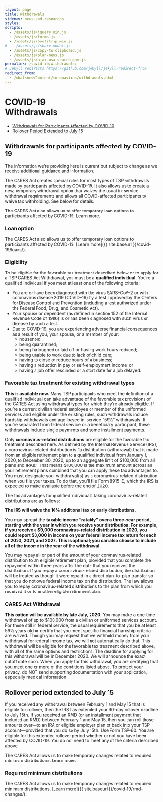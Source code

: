 ```yaml
---
layout: page
title: Withdrawals
sidenav: news-and-resources
styles:
scripts:
  - /assets/js/jquery.min.js
  - /assets/js/forms.js
  - /assets/js/bootstrap.min.js
#  - /assets/js/share-modal.js
  - /assets/js/copy-to-clipboard.js
  - /assets/js/plan-news.js
  - /assets/js/ajax-usa-search-gov.js
permalink: /covid-19/withdrawals/
# Jekyll redirects https://github.com/jekyll/jekyll-redirect-from
redirect_from:
  - /whatsnew/Content/coronavirus/withdrawals.html
---
```


<h1><div class="nav-header">COVID-19</div>Withdrawals</h1>

- [Withdrawals for Participants Affected by COVID-19](#withdrawals-for-participants-affected-by-covid-19)
- [Rollover Period Extended to July 15](#rollover-period-extended-to-july-15)

## Withdrawals for participants affected by COVID-19
The information we’re providing here is current but subject to change as we receive additional guidance and information.

The CARES Act creates special rules for most types of TSP withdrawals made by participants affected by COVID-19. It also allows us to create a new, temporary withdrawal option that waives the usual in-service withdrawal requirements and allows all COVID-affected participants to waive tax withholding. See below for details.

The CARES Act also allows us to offer temporary loan options to participants affected by COVID-19. Learn more.

<div class="usa-alert usa-alert-info usa-alert-paragraph">
<div class="usa-alert-body">
<h3 class="usa-alert-heading">Loan option</h3>
<p class="usa-alert-text" markdown="1">
The CARES Act also allows us to offer temporary loan options to participants affected by COVID-19. [Learn more]({{ site.baseurl }}/covid-19/loans/).
</p>
</div>
</div>

### Eligibility

To be eligible for the favorable tax treatment described below or to apply for a TSP CARES Act Withdrawal, you must be a **qualified individual**. You’re a qualified individual if you meet at least one of the following criteria:

- You are or have been diagnosed with the virus SARS–CoV–2 or with coronavirus disease 2019 (COVID–19) by a test approved by the Centers for Disease Control and Prevention (including a test authorized under the Federal Food, Drug, and Cosmetic Act).
- Your spouse or dependent (as defined in section 152 of the Internal Revenue Code of 1986) is or has been diagnosed with such virus or disease by such a test.
- Due to COVID-19, you are experiencing adverse financial consequences as a result of you, your spouse, or a member of your:
  - household
  - being quarantined;
  - being furloughed or laid off or having work hours reduced;
  - being unable to work due to lack of child care;
  - having to close or reduce hours of a business;
  - having a reduction in pay or self-employment income; or
  - having a job offer rescinded or a start date for a job delayed.

### Favorable tax treatment for existing withdrawal types

**This is available now.**
Many TSP participants who meet the definition of a qualified individual can take advantage of the favorable tax provisions of the CARES Act using withdrawal types for which they’re already eligible. If you’re a current civilian federal employee or member of the uniformed services and eligible under the existing rules, such withdrawals include hardship withdrawals and age-based in-service “59½” withdrawals. If you’re separated from federal service or a beneficiary participant, these withdrawals include single payments and some installment payments.

Only **coronavirus-related distributions** are eligible for the favorable tax treatment described here. As defined by the Internal Revenue Service (IRS), a coronavirus-related distribution is “a distribution (withdrawal) that is made from an eligible retirement plan to a qualified individual from January 1, 2020, to December 30, 2020, up to an aggregate limit of $100,000 from all plans and IRAs.” That means $100,000 is the maximum amount across all your retirement plans combined that you can apply these tax advantages to. You must designate your withdrawal(s) as a coronavirus-related distribution when you file your taxes. To do that, you’ll file Form 8915-E, which the IRS is expected to make available before the end of 2020.

The tax advantages for qualified individuals taking coronavirus-related distributions are as follows:

**The IRS will waive the 10% additional tax on early distributions.**

You may spread the **taxable income “ratably” over a three-year period, starting with the year in which you receive your distribution. For example, if you receive a $9,000 coronavirus-related distribution in 2020, you could report $3,000 in income on your federal income tax return for each of 2020, 2021, and 2022. This is optional; you can also choose to include all of the income in the year of the withdrawal.**

You may repay all or part of the amount of your coronavirus-related distribution to an eligible retirement plan, provided that you complete the repayment within three years after the date that you received the distribution. If you repay a coronavirus-related distribution, the distribution will be treated as though it were repaid in a direct plan-to-plan transfer so that you do not owe federal income tax on the distribution. The law allows you to repay coronavirus-related distributions to the plan from which you received it or to another eligible retirement plan.

### CARES Act Withdrawal

**This option will be available by late July, 2020.**
You may make a one-time withdrawal of up to $100,000 from a civilian or uniformed services account. For those still in federal service, the usual requirements that you be at least 59½ years old or certify that you meet specific financial hardship criteria are waived. Though you may request that we withhold money from your withdrawal for federal income tax, we will not automatically do that. This withdrawal will be eligible for the favorable tax treatment described above, with all of the same options and restrictions. The deadline for applying for this withdrawal will be in December 2020. We will announce the exact cutoff date soon. When you apply for this withdrawal, you are certifying that you meet one or more of the conditions listed above. To protect your privacy, do NOT send supporting documentation with your application, especially medical information.



## Rollover period extended to July 15
If you received any withdrawal between February 1 and May 15 that is eligible for rollover, then the IRS has extended your 60-day rollover deadline to July 15th. If you received an RMD (or an installment payment that included an RMD) between February 1 and May 15, then you can roll those amounts over—to an IRA or eligible employer plan or back into your TSP account—provided that you do so by July 15th. Use Form TSP‑60. You are eligible for this extended rollover period whether or not you have been affected by COVID-19. You do not need to meet any of the criteria described above.

The CARES Act allows us to make temporary changes related to required minimum distributions. Learn more.

<div class="usa-alert usa-alert-info usa-alert-paragraph">
<div class="usa-alert-body">
<h3 class="usa-alert-heading">Required minimum distributions</h3>
<p class="usa-alert-text" markdown="1">
The CARES Act allows us to make temporary changes related to required minimum distributions. [Learn more]({{ site.baseurl }}/covid-19/rmd-changes/).
</p>
</div>
</div>
